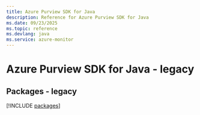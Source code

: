 ```yaml
---
title: Azure Purview SDK for Java
description: Reference for Azure Purview SDK for Java
ms.date: 09/23/2025
ms.topic: reference
ms.devlang: java
ms.service: azure-monitor
---
```

# Azure Purview SDK for Java - legacy
## Packages - legacy
[!INCLUDE [packages](purview-index.md)]